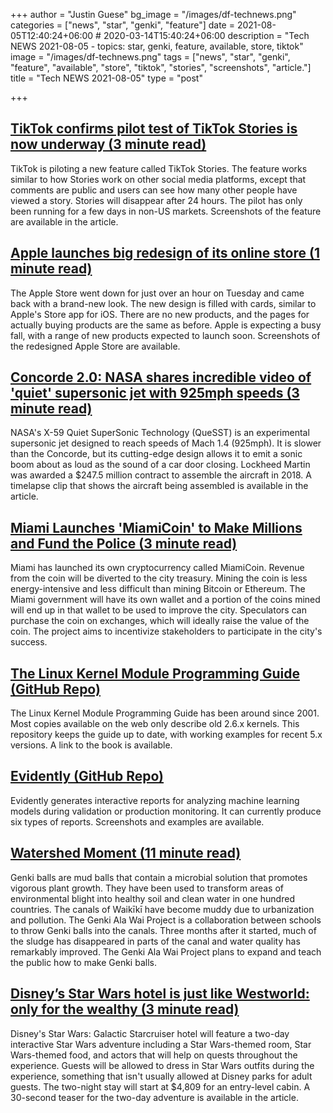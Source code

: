 +++
author = "Justin Guese"
bg_image = "/images/df-technews.png"
categories = ["news", "star", "genki", "feature"]
date = 2021-08-05T12:40:24+06:00 # 2020-03-14T15:40:24+06:00
description = "Tech NEWS 2021-08-05 - topics: star, genki, feature, available, store, tiktok"
image = "/images/df-technews.png"
tags = ["news", "star", "genki", "feature", "available", "store", "tiktok", "stories", "screenshots", "article."]
title = "Tech NEWS 2021-08-05"
type = "post"

+++

## [TikTok confirms pilot test of TikTok Stories is now underway (3 minute read)](https://techcrunch.com/2021/08/04/tiktok-confirms-pilot-test-of-tiktok-stories-is-now-underway/)

TikTok is piloting a new feature called TikTok Stories. The feature works similar to how Stories work on other social media platforms, except that comments are public and users can see how many other people have viewed a story. Stories will disappear after 24 hours. The pilot has only been running for a few days in non-US markets. Screenshots of the feature are available in the article.

## [Apple launches big redesign of its online store (1 minute read)](https://www.theverge.com/2021/8/3/22608636/apple-online-store-redesign-2021-launch-cards)

The Apple Store went down for just over an hour on Tuesday and came back with a brand-new look. The new design is filled with cards, similar to Apple's Store app for iOS. There are no new products, and the pages for actually buying products are the same as before. Apple is expecting a busy fall, with a range of new products expected to launch soon. Screenshots of the redesigned Apple Store are available.

## [Concorde 2.0: NASA shares incredible video of 'quiet' supersonic jet with 925mph speeds (3 minute read)](https://www.express.co.uk/news/science/1471969/nasa-concorde-2-supersonic-jet-x59-quiet-sonic-boom-timelapse-video-scn)

NASA's X-59 Quiet SuperSonic Technology (QueSST) is an experimental supersonic jet designed to reach speeds of Mach 1.4 (925mph). It is slower than the Concorde, but its cutting-edge design allows it to emit a sonic boom about as loud as the sound of a car door closing. Lockheed Martin was awarded a $247.5 million contract to assemble the aircraft in 2018. A timelapse clip that shows the aircraft being assembled is available in the article.

## [Miami Launches 'MiamiCoin' to Make Millions and Fund the Police (3 minute read)](https://www.vice.com/en/article/v7eqa9/miami-launches-miamicoin-to-make-millions-and-fund-the-police)

Miami has launched its own cryptocurrency called MiamiCoin. Revenue from the coin will be diverted to the city treasury. Mining the coin is less energy-intensive and less difficult than mining Bitcoin or Ethereum. The Miami government will have its own wallet and a portion of the coins mined will end up in that wallet to be used to improve the city. Speculators can purchase the coin on exchanges, which will ideally raise the value of the coin. The project aims to incentivize stakeholders to participate in the city's success.

## [The Linux Kernel Module Programming Guide (GitHub Repo)](https://github.com/sysprog21/lkmpg)

The Linux Kernel Module Programming Guide has been around since 2001. Most copies available on the web only describe old 2.6.x kernels. This repository keeps the guide up to date, with working examples for recent 5.x versions. A link to the book is available.

## [Evidently (GitHub Repo)](https://github.com/evidentlyai/evidently?ref=producthunt)

Evidently generates interactive reports for analyzing machine learning models during validation or production monitoring. It can currently produce six types of reports. Screenshots and examples are available.

## [Watershed Moment (11 minute read)](https://hanahou.com/24.3/watershed-moment)

Genki balls are mud balls that contain a microbial solution that promotes vigorous plant growth. They have been used to transform areas of environmental blight into healthy soil and clean water in one hundred countries. The canals of Waikīkī have become muddy due to urbanization and pollution. The Genki Ala Wai Project is a collaboration between schools to throw Genki balls into the canals. Three months after it started, much of the sludge has disappeared in parts of the canal and water quality has remarkably improved. The Genki Ala Wai Project plans to expand and teach the public how to make Genki balls.

## [Disney’s Star Wars hotel is just like Westworld: only for the wealthy (3 minute read)](https://www.theverge.com/2021/8/4/22609764/disney-star-wars-hotel-galactic-starcruiser-pricing-2022-interactive-immersive)

Disney's Star Wars: Galactic Starcruiser hotel will feature a two-day interactive Star Wars adventure including a Star Wars-themed room, Star Wars-themed food, and actors that will help on quests throughout the experience. Guests will be allowed to dress in Star Wars outfits during the experience, something that isn't usually allowed at Disney parks for adult guests. The two-night stay will start at $4,809 for an entry-level cabin. A 30-second teaser for the two-day adventure is available in the article.

